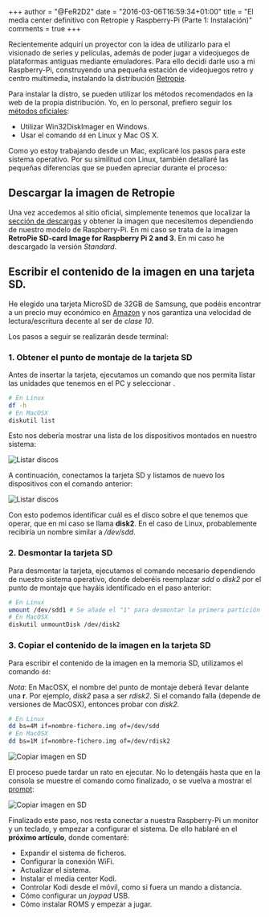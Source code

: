 +++
author = "@FeR2D2"
date = "2016-03-06T16:59:34+01:00"
title = "El media center definitivo con Retropie y Raspberry-Pi (Parte 1: Instalación)"
comments = true
+++

Recientemente adquirí un proyector con la idea de utilizarlo para el visionado de series y películas, además de poder jugar a videojuegos de plataformas antiguas mediante emuladores. Para ello decidí darle uso a mi Raspberry-Pi, construyendo una pequeña estación de videojuegos retro y centro multimedia, instalando la distribución [Retropie](http://blog.petrockblock.com/retropie/ "Sitio oficial de Retropie").

Para instalar la distro, se pueden utilizar los métodos recomendados en la web de la propia distribución. Yo, en lo personal, prefiero seguir los [métodos oficiales](https://www.raspberrypi.org/documentation/installation/):

- Utilizar Win32DiskImager en Windows.
- Usar el comando `dd` en Linux y Mac OS X.

Como yo estoy trabajando desde un Mac, explicaré los pasos para este sistema operativo. Por su similitud con Linux, también detallaré las pequeñas diferencias que se pueden apreciar durante el proceso:

## Descargar la imagen de Retropie

Una vez accedemos al sitio oficial, simplemente tenemos que localizar la [sección de descargas](http://blog.petrockblock.com/retropie/retropie-downloads/) y obtener la imagen que necesitemos dependiendo de nuestro modelo de Raspberry-Pi. En mi caso se trata de la imagen **RetroPie SD-card Image for Raspberry Pi 2 and 3**. En mi caso he descargado la versión *Standard*.

## Escribir el contenido de la imagen en una tarjeta SD.

He elegido una tarjeta MicroSD de 32GB de Samsung, que podéis encontrar a un precio muy económico en [Amazon](http://www.amazon.es/dp/B00J29BR3Y/ref=asc_df_B00J29BR3Y32388716/?tag=googshopes-21&creative=24538&creativeASIN=B00J29BR3Y&linkCode=df0&hvdev=c&hvnetw=g&hvqmt=) y nos garantiza una velocidad de lectura/escritura decente al ser de *clase 10*.

Los pasos a seguir se realizarán desde terminal:

### 1. Obtener el punto de montaje de la tarjeta SD

Antes de insertar la tarjeta, ejecutamos un comando que nos permita listar las unidades que tenemos en el PC y seleccionar .

```bash
# En Linux
df -h
# En MacOSX
diskutil list
```

Esto nos debería mostrar una lista de los dispositivos montados en nuestro sistema:

![Listar discos](/img/list-disks1.png)

A continuación, conectamos la tarjeta SD y listamos de nuevo los dispositivos con el comando anterior:

![Listar discos](/img/list-disks2.png)

Con esto podemos identificar cuál es el disco sobre el que tenemos que operar, que en mi caso se llama **disk2**. En el caso de Linux, probablemente recibiría un nombre similar a */dev/sdd*.

### 2. Desmontar la tarjeta SD

Para desmontar la tarjeta, ejecutamos el comando necesario dependiendo de nuestro sistema operativo, donde deberéis reemplazar *sdd* o *disk2* por el punto de montaje que hayáis identificado en el paso anterior:

```bash
# En Linux
umount /dev/sdd1 # Se añade el "1" para desmontar la primera partición
# En MacOSX
diskutil unmountDisk /dev/disk2
```

### 3. Copiar el contenido de la imagen en la tarjeta SD

Para escribir el contenido de la imagen en la memoria SD, utilizamos el comando `dd`:

*Nota*: En MacOSX, el nombre del punto de montaje deberá llevar delante una **r**. Por ejemplo, *disk2* pasa a ser *rdisk2*. Si el comando falla (depende de versiones de MacOSX), entonces probar con *disk2*.

```bash
# En Linux
dd bs=4M if=nombre-fichero.img of=/dev/sdd
# En MacOSX
dd bs=1M if=nombre-fichero.img of=/dev/rdisk2
```

![Copiar imagen en SD](/img/dd-copy.png)

El proceso puede tardar un rato en ejecutar. No lo detengáis hasta que en la consola se muestre el comando como finalizado, o se vuelva a mostrar el [prompt](https://es.wikipedia.org/wiki/Prompt):

![Copiar imagen en SD](/img/sd-copy-finalizado.png)

Finalizado este paso, nos resta conectar a nuestra Raspberry-Pi un monitor y un teclado, y empezar a configurar el sistema. De ello hablaré en el **próximo artículo**, donde comentaré:

- Expandir el sistema de ficheros.
- Configurar la conexión WiFi.
- Actualizar el sistema.
- Instalar el media center Kodi.
- Controlar Kodi desde el móvil, como si fuera un mando a distancia.
- Cómo configurar un *joypad* USB.
- Cómo instalar ROMS y empezar a jugar.

